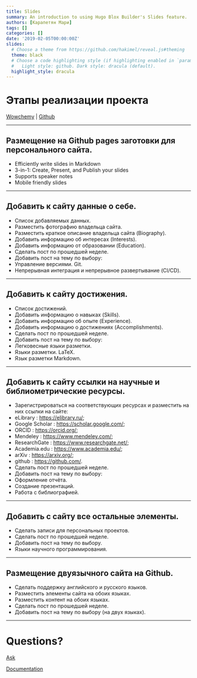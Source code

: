 ```yaml
---
title: Slides
summary: An introduction to using Hugo Blox Builder's Slides feature.
authors: [Карапетян Мари]
tags: []
categories: []
date: '2019-02-05T00:00:00Z'
slides:
  # Choose a theme from https://github.com/hakimel/reveal.js#theming
  theme: black
  # Choose a code highlighting style (if highlighting enabled in `params.toml`)
  #   Light style: github. Dark style: dracula (default).
  highlight_style: dracula
---
```


# Этапы реализации проекта

[Wowchemy](https://wowchemy.com/) | [Github](https://github.com/mkarapaaa)

---

## Размещение на Github pages заготовки для персонального сайта.

- Efficiently write slides in Markdown
- 3-in-1: Create, Present, and Publish your slides
- Supports speaker notes
- Mobile friendly slides

---

## Добавить к сайту данные о себе.
- Список добавляемых данных.
- Разместить фотографию владельца сайта.
- Разместить краткое описание владельца сайта (Biography).
- Добавить информацию об интересах (Interests).
- Добавить информацию от образовании (Education).
- Сделать пост по прошедшей неделе.
- Добавить пост на тему по выбору:
- Управление версиями. Git.
- Непрерывная интеграция и непрерывное развертывание (CI/CD).

---

## Добавить к сайту достижения.
- Список достижений.
- Добавить информацию о навыках (Skills).
- Добавить информацию об опыте (Experience).
- Добавить информацию о достижениях (Accomplishments).
- Сделать пост по прошедшей неделе.
- Добавить пост на тему по выбору:
- Легковесные языки разметки.
- Языки разметки. LaTeX.
-  Язык разметки Markdown.

---

## Добавить к сайту ссылки на научные и библиометрические ресурсы.
- Зарегистрироваться на соответствующих ресурсах и разместить на них ссылки на сайте:
- eLibrary : https://elibrary.ru/;
- Google Scholar : https://scholar.google.com/;
- ORCID : https://orcid.org/;
-  Mendeley : https://www.mendeley.com/;
- ResearchGate : https://www.researchgate.net/;
-  Academia.edu : https://www.academia.edu/;
- arXiv : https://arxiv.org/;
- github : https://github.com/.
- Сделать пост по прошедшей неделе.
- Добавить пост на тему по выбору:
- Оформление отчёта.
- Создание презентаций.
- Работа с библиографией.

---

## Добавить с сайту все остальные элементы.
- Сделать записи для персональных проектов.
- Сделать пост по прошедшей неделе.
- Добавить пост на тему по выбору.
- Языки научного программирования.

---

##  Размещение двуязычного сайта на Github.
- Сделать поддержку английского и русского языков.
- Разместить элементы сайта на обоих языках.
- Разместить контент на обоих языках.
- Сделать пост по прошедшей неделе.
- Добавить пост на тему по выбору (на двух языках).

---

# Questions?

[Ask](https://discord.gg/z8wNYzb)

[Documentation](https://docs.hugoblox.com/content/slides/)
